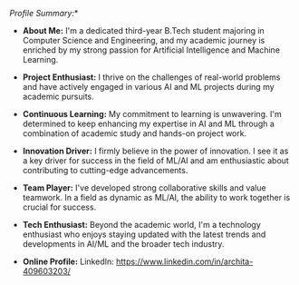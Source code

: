
 *Profile Summary:**

- **About Me:** I'm a dedicated third-year B.Tech student majoring in Computer Science and Engineering, and my academic journey is enriched by my strong passion for Artificial Intelligence and Machine Learning.

- **Project Enthusiast:** I thrive on the challenges of real-world problems and have actively engaged in various AI and ML projects during my academic pursuits.

- **Continuous Learning:** My commitment to learning is unwavering. I'm determined to keep enhancing my expertise in AI and ML through a combination of academic study and hands-on project work.

- **Innovation Driver:** I firmly believe in the power of innovation. I see it as a key driver for success in the field of ML/AI and am enthusiastic about contributing to cutting-edge advancements.

- **Team Player:** I've developed strong collaborative skills and value teamwork. In a field as dynamic as ML/AI, the ability to work together is crucial for success.

- **Tech Enthusiast:** Beyond the academic world, I'm a technology enthusiast who enjoys staying updated with the latest trends and developments in AI/ML and the broader tech industry.

- **Online Profile:**
LinkedIn: https://www.linkedin.com/in/archita-409603203/

